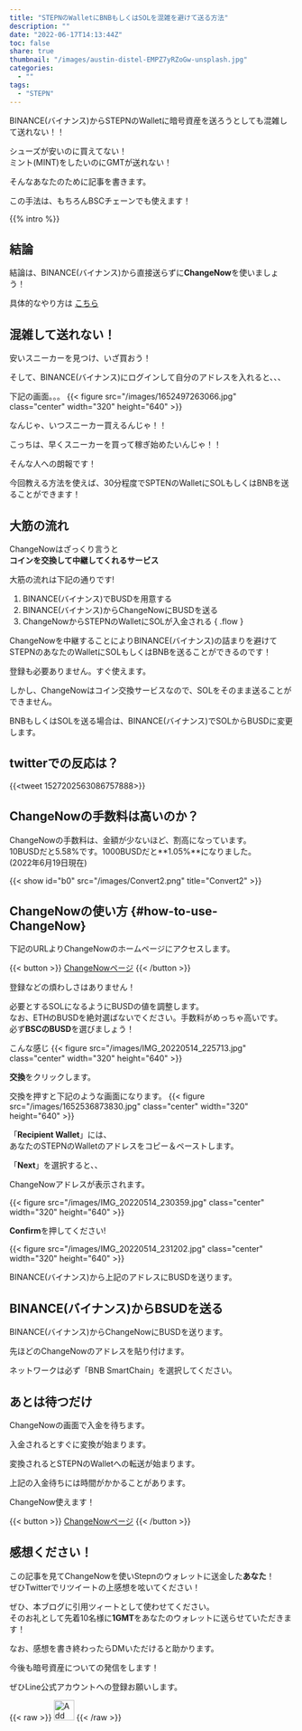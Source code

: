 ```yaml
---
title: "STEPNのWalletにBNBもしくはSOLを混雑を避けて送る方法"
description: ""
date: "2022-06-17T14:13:44Z"
toc: false
share: true
thumbnail: "/images/austin-distel-EMPZ7yRZoGw-unsplash.jpg"
categories:
  - ""
tags:
  - "STEPN"
---
```


BINANCE(バイナンス)からSTEPNのWalletに暗号資産を送ろうとしても混雑して送れない！！

シューズが安いのに買えてない！   
ミント(MINT)をしたいのにGMTが送れない！

そんなあなたのために記事を書きます。

<!--more-->  

この手法は、もちろんBSCチェーンでも使えます！  

{{% intro %}} 

## 結論

結論は、BINANCE(バイナンス)から直接送らずに**ChangeNow**を使いましょう！

具体的なやり方は
[こちら](#how-to-use-ChangeNow)

## 混雑して送れない！

安いスニーカーを見つけ、いざ買おう！  

そして、BINANCE(バイナンス)にログインして自分のアドレスを入れると、、、  

下記の画面。。。
{{< figure src="/images/1652497263066.jpg" class="center" width="320" height="640" >}}

なんじゃ、いつスニーカー買えるんじゃ！！  

こっちは、早くスニーカーを買って稼ぎ始めたいんじゃ！！  

そんな人への朗報です！  

今回教える方法を使えば、30分程度でSPTENのWalletにSOLもしくはBNBを送ることができます！  

## 大筋の流れ

<!-- 
この記事を見た人、、、、  
本当にラッキーです。  
  
SOLもしくはBNBを混雑なしで送れます！   -->
  
<!-- BINACEからSTEPNのWalletに送ろうとすると、、、混雑。。
  
それなら別のルートで送ればいいんじゃないか？  

そんな時に思いつたのは**ChangeNow**!!!   -->

ChangeNowはざっくり言うと  
**コインを交換して中継してくれるサービス**

大筋の流れは下記の通りです!

1. BINANCE(バイナンス)でBUSDを用意する
2. BINANCE(バイナンス)からChangeNowにBUSDを送る
3. ChangeNowからSTEPNのWalletにSOLが入金される
{ .flow }
   
ChangeNowを中継することによりBINANCE(バイナンス)の詰まりを避けてSTEPNのあなたのWalletにSOLもしくはBNBを送ることができるのです！  

登録も必要ありません。すぐ使えます。    

しかし、ChangeNowはコイン交換サービスなので、SOLをそのまま送ることができません。

BNBもしくはSOLを送る場合は、BINANCE(バイナンス)でSOLからBUSDに変更します。  

## twitterでの反応は？

{{<tweet 1527202563086757888>}}

## ChangeNowの手数料は高いのか？

ChangeNowの手数料は、金額が少ないほど、割高になっています。  
10BUSDだと5.58%です。1000BUSDだと**1.05%**になりました。  
(2022年6月19日現在)

{{< show id="b0" src="/images/Convert2.png" title="Convert2" >}}

<!-- 
2022年5月16日時点  
BINANCE(バイナンス)のトレードにて20BUSDをSOLにトレードします。0.36156287SOLです。

{{< figure src="/images/20ChangeBefore.png" class="center" width="320" height="640" >}}

一方、ChangeNowでは、0.3457705SOLです。
{{< figure src="/images/20ChangeAfter.png" class="center" width="320" height="640" >}}

差分は、0.0158SOLで送金額の約4.36%です。

今度は1000BUSDで手数料を確認していきます。  
BINANCE(バイナンス)のトレードにて1000BUSDをSOLにトレードする  
18.15632919SOLです  
{{< figure src="/images/1000ChangeBefore.png" class="center" width="320" height="640" >}}

一方、ChangeNowでは、17.8946723　SOLでした。 
{{< figure src="/images/1000ChangeAfter.png" class="center" width="320" height="640" >}}

差分は、0.26165689で送金額の約1.44%です。

ChangeNowの変換後は確定ではなく  
表示された値より少し良いレートでもらえることが多いです！  
実際にはもう少し抑えられると思います。  -->

## ChangeNowの使い方 {#how-to-use-ChangeNow}

下記のURLよりChangeNowのホームページにアクセスします。

{{< button >}}
<a href="https://changenow.io/ja?link_id=f7a43f719ac794&amount=500&from=busdbsc&to=sol" target="_blank">ChangeNowページ</a>
{{< /button >}}

登録などの煩わしさはありません！  

必要とするSOLになるようにBUSDの値を調整します。   
なお、ETHのBUSDを絶対選ばないでください。手数料がめっちゃ高いです。    
必ず**BSCのBUSD**を選びましょう！

こんな感じ
{{< figure src="/images/IMG_20220514_225713.jpg" class="center" width="320" height="640" >}}

<!-- {{< show id="b0" src="/images/IMG_20220514_225713.jpg" title="ChangeNow1" >}} -->

**交換**をクリックします。

交換を押すと下記のような画面になります。
{{< figure src="/images/1652536873830.jpg" class="center" width="320" height="640" >}}

「**Recipient Wallet**」には、  
あなたのSTEPNのWalletのアドレスをコピー＆ペーストします。 
  
「**Next**」を選択すると、、  

ChangeNowアドレスが表示されます。 

{{< figure src="/images/IMG_20220514_230359.jpg" class="center" width="320" height="640" >}}

**Confirm**を押してください!  

{{< figure src="/images/IMG_20220514_231202.jpg" class="center" width="320" height="640" >}}

BINANCE(バイナンス)から上記のアドレスにBUSDを送ります。

## BINANCE(バイナンス)からBSUDを送る

BINANCE(バイナンス)からChangeNowにBUSDを送ります。  

先ほどのChangeNowのアドレスを貼り付けます。
  
ネットワークは必ず「BNB SmartChain」を選択してください。

## あとは待つだけ

ChangeNowの画面で入金を待ちます。  

入金されるとすぐに変換が始まります。

変換されるとSTEPNのWalletへの転送が始まります。

上記の入金待ちには時間がかかることがあります。

ChangeNow使えます！

{{< button >}}
<a href="https://changenow.io/ja?link_id=f7a43f719ac794&amount=1000&from=busdbsc&to=sol">ChangeNowページ</a>
{{< /button >}}

## 感想ください！

この記事を見てChangeNowを使いStepnのウォレットに送金した**あなた**！     
ぜひTwitterでリツイートの上感想を呟いてください！    

ぜひ、本ブログに引用ツィートとして使わせてください。  
そのお礼として先着10名様に**1GMT**をあなたのウォレットに送らせていただきます！  

なお、感想を書き終わったらDMいただけると助かります。  

今後も暗号資産についての発信をします！

ぜひLine公式アカウントへの登録お願いします。

{{< raw >}}
<a href="https://lin.ee/s3Ji7QW"><img src="https://scdn.line-apps.com/n/line_add_friends/btn/en.png" alt="Add friend" height="36" border="0"></a>
{{< /raw >}}



